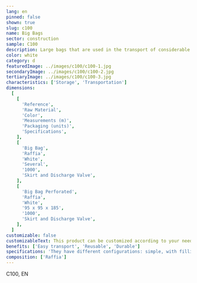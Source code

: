 ```yaml
---
lang: en
pinned: false
shown: true
slug: c100
name: Big Bags
sector: construction
sample: C100
description: Large bags that are used in the transport of considerable loads of granulated, aggregate and/or powder products.
color: white
category: d
featuredImage: ../images/c100/c100-1.jpg
secondaryImage: ../images/c100/c100-2.jpg
tertiaryImage: ../images/c100/c100-3.jpg
characteristics: ['Storage', 'Transportation']
dimensions:
  [
    [
      'Reference',
      'Raw Material',
      'Color',
      'Measurements (m)',
      'Packaging (units)',
      'Specifications',
    ],
    [
      'Big Bag',
      'Raffia',
      'White',
      'Several',
      '1000',
      'Skirt and Discharge Valve',
    ],
    [
      'Big Bag Perforated',
      'Raffia',
      'White',
      '95 x 95 x 185',
      '1000',
      'Skirt and Discharge Valve',
    ],
  ]
customizable: false
customizableText: This product can be customized according to your needs. Contact us for more information.
benefits: ['Easy transport', 'Reusable', 'Durable']
specifications: 'They have different configurations: simple, with filling skirt, discharge valve, among others.'
composition: ['Raffia']
---
```


C100, EN
